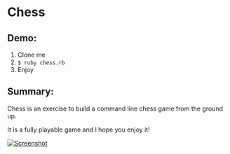 Chess
=================

Demo:
-----
1. Clone me
2. ``$ ruby chess.rb``
3. Enjoy

Summary:
--------
Chess is an exercise to build a command line chess game from the ground up.

It is a fully playable game and I hope you enjoy it!

[![Screenshot](/doc/chess_sample.gif)](//github.com/amattson21/chess/)
